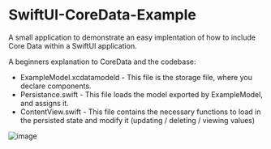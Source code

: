 # SwiftUI-CoreData-Example

A small application to demonstrate an easy implentation of how to include Core Data within a SwiftUI application.

A beginners explanation to CoreData and the codebase:

* ExampleModel.xcdatamodeld - This file is the storage file, where you declare components.
* Persistance.swift - This file loads the model exported by ExampleModel, and assigns it.
* ContentView.swift - This file contains the necessary functions to load in the persisted state and modify it (updating / deleting / viewing values)

![image](https://user-images.githubusercontent.com/62760393/199273315-c9653071-a1d3-40f0-a861-beee743072a6.png)
